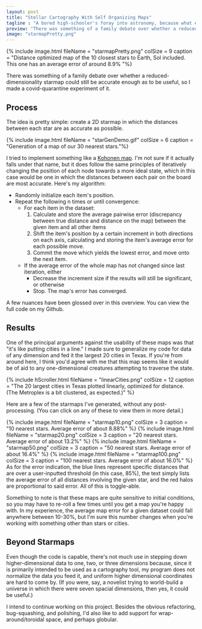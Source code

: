 ```yaml
---
layout: post
title: "Stellar Cartography With Self Organizing Maps"
tagline : "A bored high-schooler's foray into astronomy, because what else am I supposed to do during quarantine?"
preview: "There was something of a family debate over whether a reduced-dimensionality starmap could still be accurate enough as to be useful, so I made a covid-quarantine experiment of it."
image: "starmapPretty.png"
---
```


{% include image.html fileName = "starmapPretty.png" colSize = 9 caption = "Distance optimized map of the 10 closest stars to Earth, Sol included. This one has an average error of around 8.9% "%}

There was something of a family debate over whether a reduced-dimensionality starmap could still be accurate enough as to be useful, so I made a covid-quarantine experiment of it. 


## Process
The idea is pretty simple: create a 2D starmap in which the distances between each star are as accurate as possible.

{% include image.html fileName = "starGenDemo.gif" colSize = 6 caption = "Generation of a map of our 30 nearest stars."%}


I tried to implement something like a [Kohonen map](https://en.wikipedia.org/wiki/Self-organizing_map). I'm not sure if it actually falls under that name, but it does follow the same principles of iteratively changing the position of each node towards a more ideal state, which in this case would be one in which the distances between each pair on the board are most accurate. Here's my algorithm:

- Randomly initialize each item's position.
- Repeat the following n times or until convergence:
	- For each item in the dataset:
		1. Calculate and store the average pairwise error (discrepancy between true distance and distance on the map) between the given item and all other items
		2. Shift the item's position by a certain increment in both directions on each axis, calculating and storing the item's average error for each possible move. 
		3. Commit the move which yields the lowest error, and move onto the next item.
	- If the average error of the whole map has not changed since last iteration, either
		- Decrease the increment size if the results will still be significant, or otherwise
		- Stop. The map's error has converged.

A few nuances have been glossed over in this overview. You can view the full code on my Github.

## Results

One of the principal arguments against the usability of these maps was that "it's like putting cities in a line." I made sure to generalize my code for data of any dimension and fed it the largest 20 cities in Texas. If you're from around here, I think you'd agree with me that this map seems like it would be of aid to any one-dimensional creatures attempting to traverse the state.

{% include hScroller.html fileName = "linearCities.png" colSize = 12 caption = "The 20 largest cities in Texas plotted linearly, optimized for distance. (The Metroplex is a bit clustered, as expected.)" %}

Here are a few of the starmaps I've generated, without any post-processing. (You can click on any of these to view them in more detail.) 

<div class = "row">
{% include image.html fileName = "starmap10.png" colSize = 3 caption = "10 nearest stars. Average error of about 8.88%" %}
{% include image.html fileName = "starmap20.png" colSize = 3 caption = "20 nearest stars. Average error of about 13.2%" %}
{% include image.html fileName = "starmap50.png" colSize = 3 caption = "50 nearest stars. Average error of about 16.4%" %}
{% include image.html fileName = "starmap100.png" colSize = 3 caption = "100 nearest stars. Average error of about 16.0%" %}
</div>
As for the error indication, the blue lines represent specific distances that are over a user-inputted threshold (in this case, 85%), the text simply lists the average error of all distances involving the given star, and the red halos are proportional to said error. All of this is toggle-able.

Something to note is that these maps are quite sensitive to initial conditions, so you may have to re-roll a few times until you get a map you're happy with. In my experience, the average map error for a given dataset could fall anywhere between 10-30%, but I'm sure this number changes when you're working with something other than stars or cities. 

## Beyond Starmaps

Even though the code is capable, there's not much use in stepping down higher-dimensional data to one, two, or three dimensions because, since it is primarily intended to be used as a cartography tool, my program does not normalize the data you feed it, and uniform higher dimensional coordinates are hard to come by. (If you were, say, a novelist trying to world-build a universe in which there were seven spacial dimensions, then yes, it could be useful.) 

I intend to continue working on this project. Besides the obvious refactoring, bug-squashing, and polishing, I'd also like to add support for wrap-around/toroidal space, and perhaps globular.